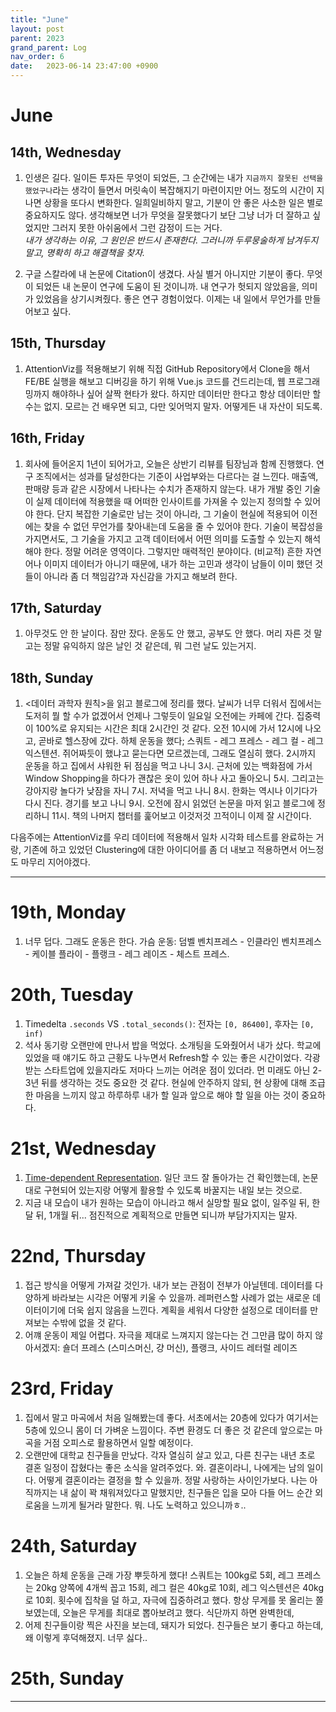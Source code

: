 ```yaml
---
title: "June"
layout: post
parent: 2023
grand_parent: Log
nav_order: 6
date:   2023-06-14 23:47:00 +0900
---
```

# June

## 14th, Wednesday
1. 인생은 길다. 일이든 투자든 무엇이 되었든, 그 순간에는 내가 `지금까지 잘못된 선택을 했었구나`라는 생각이 들면서 머릿속이 복잡해지기 마련이지만 어느 정도의 시간이 지나면 상황을 또다시 변화한다. 일희일비하지 말고, 기분이 안 좋은 사소한 일은 별로 중요하지도 않다. 생각해보면 너가 무엇을 잘못했다기 보단 그냥 너가 더 잘하고 싶었지만 그러지 못한 아쉬움에서 그런 감정이 드는 거다.  
_내가 생각하는 이유, 그 원인은 반드시 존재한다. 그러니까 두루뭉술하게 남겨두지 말고, 명확히 하고 해결책을 찾자._

2. 구글 스칼라에 내 논문에 Citation이 생겼다. 사실 별거 아니지만 기분이 좋다. 무엇이 되었든 내 논문이 연구에 도움이 된 것이니까. 내 연구가 헛되지 않았음을, 의미가 있었음을 상기시켜줬다. 좋은 연구 경험이었다. 이제는 내 일에서 무언가를 만들어보고 싶다.

## 15th, Thursday
1. AttentionViz를 적용해보기 위해 직접 GitHub Repository에서 Clone을 해서 FE/BE 실행을 해보고 디버깅을 하기 위해 Vue.js 코드를 건드리는데, 웹 프로그래밍까지 해야하나 싶어 살짝 현타가 왔다. 하지만 데이터만 한다고 항상 데이터만 할 수는 없지. 모르는 건 배우면 되고, 다만 잊어먹지 말자. 어떻게든 내 자산이 되도록.

## 16th, Friday
1. 회사에 들어온지 1년이 되어가고, 오늘은 상반기 리뷰를 팀장님과 함께 진행했다. 연구 조직에서는 성과를 달성한다는 기준이 사업부와는 다르다는 걸 느낀다. 매출액, 판매량 등과 같은 시장에서 나타나는 수치가 존재하지 않는다. 내가 개발 중인 기술이 실제 데이터에 적용했을 때 어떠한 인사이트를 가져올 수 있는지 정의할 수 있어야 한다. 단지 복잡한 기술로만 남는 것이 아니라, 그 기술이 현실에 적용되어 이전에는 찾을 수 없던 무언가를 찾아내는데 도움을 줄 수 있어야 한다. 기술이 복잡성을 가지면서도, 그 기술을 가지고 고객 데이터에서 어떤 의미를 도출할 수 있는지 해석해야 한다. 정말 어려운 영역이다. 그렇지만 매력적인 분야이다. (비교적) 흔한 자연어나 이미지 데이터가 아니기 때문에, 내가 하는 고민과 생각이 남들이 이미 했던 것들이 아니라 좀 더 책임감?과 자신감을 가지고 해보려 한다.

## 17th, Saturday
1. 아무것도 안 한 날이다. 잠만 잤다. 운동도 안 했고, 공부도 안 했다. 머리 자른 것 말고는 정말 유익하지 않은 날인 것 같은데, 뭐 그런 날도 있는거지.

## 18th, Sunday
1. <데이터 과학자 원칙>을 읽고 블로그에 정리를 했다. 날씨가 너무 더워서 집에서는 도저히 뭘 할 수가 없겠어서 언제나 그렇듯이 일요일 오전에는 카페에 간다. 집중력이 100%로 유지되는 시간은 최대 2시간인 것 같다. 오전 10시에 가서 12시에 나오고, 곧바로 헬스장에 갔다. 하체 운동을 했다; 스쿼트 - 레그 프레스 - 레그 컬 - 레그 익스텐션. 쥐어짜듯이 했냐고 묻는다면 모르겠는데, 그래도 열심히 했다. 2시까지 운동을 하고 집에서 샤워한 뒤 점심을 먹고 나니 3시. 근처에 있는 백화점에 가서 Window Shopping을 하다가 괜찮은 옷이 있어 하나 사고 돌아오니 5시. 그리고는 강아지랑 놀다가 낮잠을 자니 7시. 저녁을 먹고 나니 8시. 한화는 역시나 이기다가 다시 진다. 경기를 보고 나니 9시. 오전에 잠시 읽었던 논문을 마저 읽고 블로그에 정리하니 11시. 책의 나머지 챕터를 훑어보고 이것저것 끄적이니 이제 잘 시간이다.

다음주에는 AttentionViz를 우리 데이터에 적용해서 일차 시각화 테스트를 완료하는 거랑, 기존에 하고 있었던 Clustering에 대한 아이디어를 좀 더 내보고 적용하면서 어느정도 마무리 지어야겠다. 

---
# 19th, Monday
1. 너무 덥다. 그래도 운동은 한다. 가슴 운동: 덤벨 벤치프레스 - 인클라인 벤치프레스 - 케이블 플라이 - 플랭크 - 레그 레이즈 - 체스트 프레스.

# 20th, Tuesday
1. Timedelta `.seconds` VS `.total_seconds()`: 전자는 `[0, 86400]`, 후자는 `[0, inf)`
2. 석사 동기랑 오랜만에 만나서 밥을 먹었다. 소개팅을 도와줬어서 내가 샀다. 학교에 있었을 때 얘기도 하고 근황도 나누면서 Refresh할 수 있는 좋은 시간이었다. 각광받는 스타트업에 있을지라도 저마다 느끼는 어려운 점이 있더라. 먼 미래도 아닌 2-3년 뒤를 생각하는 것도 중요한 것 같다. 현실에 안주하지 않되, 현 상황에 대해 조급한 마음을 느끼지 않고 하루하루 내가 할 일과 앞으로 해야 할 일을 아는 것이 중요하다.

# 21st, Wednesday
1. [Time-dependent Representation](https://towardsdatascience.com/how-to-encode-time-property-in-recurrent-neutral-networks-friday-experiment-c14c39ba9755). 일단 코드 잘 돌아가는 건 확인했는데, 논문대로 구현되어 있는지랑 어떻게 활용할 수 있도록 바꿀지는 내일 보는 것으로.
2. 지금 내 모습이 내가 원하는 모습이 아니라고 해서 실망할 필요 없이, 일주일 뒤, 한 달 뒤, 1개월 뒤... 점진적으로 계획적으로 만들면 되니까 부담가지지는 말자.

# 22nd, Thursday
1. 접근 방식을 어떻게 가져갈 것인가. 내가 보는 관점이 전부가 아닐텐데. 데이터를 다양하게 바라보는 시각은 어떻게 키울 수 있을까. 레퍼런스할 사례가 없는 새로운 데이터이기에 더욱 쉽지 않음을 느낀다. 계획을 세워서 다양한 설정으로 데이터를 만져보는 수밖에 없을 것 같다.
2. 어꺠 운동이 제일 어렵다. 자극을 제대로 느껴지지 않는다는 건 그만큼 많이 하지 않아서겠지: 숄더 프레스 (스미스머신, 걍 머신), 플랭크, 사이드 레터럴 레이즈 

# 23rd, Friday
1. 집에서 말고 마곡에서 처음 일해봤는데 좋다. 서초에서는 20층에 있다가 여기서는 5층에 있으니 몸이 더 가벼운 느낌이다. 주변 환경도 더 좋은 것 같은데 앞으로는 마곡을 거점 오피스로 활용하면서 일할 예정이다.
2. 오랜만에 대학교 친구들을 만났다. 각자 열심히 살고 있고, 다른 친구는 내년 초로 결혼 일정이 잡혔다는 좋은 소식을 알려주었다. 와. 결혼이라니, 나에게는 남의 일이다. 어떻게 결혼이라는 결정을 할 수 있을까. 정말 사랑하는 사이인가보다. 나는 아직까지는 내 삶이 꽉 채워져있다고 말했지만, 친구들은 입을 모아 다들 어느 순간 외로움을 느끼게 될거라 말한다. 뭐. 나도 노력하고 있으니까ㅎ..

# 24th, Saturday
1. 오늘은 하체 운동을 근래 가장 뿌듯하게 했다! 스쿼트는 100kg로 5회, 레그 프레스는 20kg 양쪽에 4개씩 꼽고 15회, 레그 컬은 40kg로 10회, 레그 익스텐션은 40kg로 10회. 횟수에 집착을 덜 하고, 자극에 집중하려고 했다. 항상 무게를 못 올리는 쫄보였는데, 오늘은 무게를 최대로 뽑아보려고 했다. 식단까지 하면 완벽한데, 
2. 어제 친구들이랑 찍은 사진을 보는데, 돼지가 되었다. 친구들은 보기 좋다고 하는데, 왜 이렇게 후덕해졌지. 너무 싫다..

# 25th, Sunday

---
